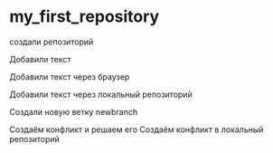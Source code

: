 ﻿# my_first_repository
создали репозиторий

Добавили текст

Добавили текст через браузер

Добавили текст через локальный репозиторий

Создали новую ветку newbranch

Создаём конфликт и решаем его
Создаём конфликт в локальный репозиторий
